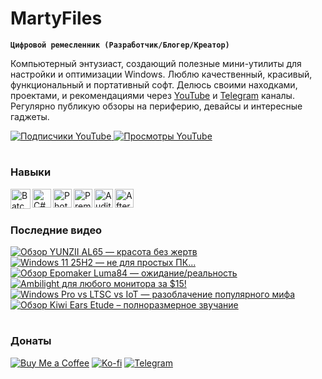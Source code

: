 # MartyFiles

**`Цифровой ремесленник (Разработчик/Блогер/Креатор)`**

Компьютерный энтузиаст, создающий полезные мини-утилиты для настройки и оптимизации Windows. Люблю качественный, красивый, функциональный и портативный софт. Делюсь своими находками, проектами, и рекомендациями через [YouTube][youtube] и [Telegram][telegram] каналы. Регулярно публикую обзоры на периферию, девайсы и интересные гаджеты.

<p align="left">
  <a href="https://www.youtube.com/c/martyfiles?sub_confirmation=1">
    <img 
      alt="Подписчики YouTube" 
      title="Подпишись на канал MartyFiles" 
      src="https://custom-icon-badges.demolab.com/youtube/channel/subscribers/UC91g0nUytzMbjLxE6OBQiyQ?color=%23E05D44&label=%D0%9F%D0%BE%D0%B4%D0%BF%D0%B8%D1%81%D1%87%D0%B8%D0%BA%D0%B8&logo=video&logoColor=white&style=for-the-badge&labelColor=%23CE4630" />
  </a>
  <a href="https://www.youtube.com/c/martyfiles">
    <img 
      alt="Просмотры YouTube" 
      title="Просмотры канала MartyFiles" 
      src="https://custom-icon-badges.demolab.com/youtube/channel/views/UC91g0nUytzMbjLxE6OBQiyQ?color=%23E1AD0E&label=%D0%9F%D1%80%D0%BE%D1%81%D0%BC%D0%BE%D1%82%D1%80%D1%8B&logo=eye&logoColor=white&style=for-the-badge&labelColor=%23C79600" />
  </a>
</p>


#

### Навыки

<img align="left" alt="Batch" width="32px" src="https://cdn-icons-png.flaticon.com/512/11743/11743804.png" />
<img align="left" alt="C#" width="30px" src="https://cdn-icons-png.flaticon.com/512/9083/9083011.png" />
<img align="left" alt="Photoshop" width="30px" src="https://cdn-icons-png.flaticon.com/512/5968/5968520.png" />
<img align="left" alt="Premiere Pro" width="30px" src="https://cdn-icons-png.flaticon.com/512/5968/5968525.png" />
<img align="left" alt="Audition" width="30px" src="https://cdn-icons-png.flaticon.com/512/5968/5968442.png" />
<img align="left" alt="After Effects" width="30px" src="https://cdn-icons-png.flaticon.com/512/5968/5968428.png" />
<br />

#

### Последние видео

<!-- BEGIN YOUTUBE-CARDS -->
[![Обзор YUNZII AL65 — красота без жертв](https://ytcards.demolab.com/?id=JSlpnzPgjDM&title=%D0%9E%D0%B1%D0%B7%D0%BE%D1%80+YUNZII+AL65+%E2%80%94+%D0%BA%D1%80%D0%B0%D1%81%D0%BE%D1%82%D0%B0+%D0%B1%D0%B5%D0%B7+%D0%B6%D0%B5%D1%80%D1%82%D0%B2&lang=ru&timestamp=1760173207&background_color=%23191919&title_color=%23ffffff&stats_color=%23dedede&max_title_lines=3&width=250&border_radius=5 "Обзор YUNZII AL65 — красота без жертв")](https://www.youtube.com/watch?v=JSlpnzPgjDM)
[![Windows 11 25H2 — не для простых ПК...](https://ytcards.demolab.com/?id=bGAZ1Ks0il0&title=Windows+11+25H2+%E2%80%94+%D0%BD%D0%B5+%D0%B4%D0%BB%D1%8F+%D0%BF%D1%80%D0%BE%D1%81%D1%82%D1%8B%D1%85+%D0%9F%D0%9A...&lang=ru&timestamp=1759568408&background_color=%23191919&title_color=%23ffffff&stats_color=%23dedede&max_title_lines=3&width=250&border_radius=5 "Windows 11 25H2 — не для простых ПК...")](https://www.youtube.com/watch?v=bGAZ1Ks0il0)
[![Обзор Epomaker Luma84 — ожидание/реальность](https://ytcards.demolab.com/?id=enzOrM8bT28&title=%D0%9E%D0%B1%D0%B7%D0%BE%D1%80+Epomaker+Luma84+%E2%80%94+%D0%BE%D0%B6%D0%B8%D0%B4%D0%B0%D0%BD%D0%B8%D0%B5%2F%D1%80%D0%B5%D0%B0%D0%BB%D1%8C%D0%BD%D0%BE%D1%81%D1%82%D1%8C&lang=ru&timestamp=1758963651&background_color=%23191919&title_color=%23ffffff&stats_color=%23dedede&max_title_lines=3&width=250&border_radius=5 "Обзор Epomaker Luma84 — ожидание/реальность")](https://www.youtube.com/watch?v=enzOrM8bT28)
[![Ambilight для любого монитора за $15!](https://ytcards.demolab.com/?id=rPCyfRdQbvk&title=Ambilight+%D0%B4%D0%BB%D1%8F+%D0%BB%D1%8E%D0%B1%D0%BE%D0%B3%D0%BE+%D0%BC%D0%BE%D0%BD%D0%B8%D1%82%D0%BE%D1%80%D0%B0+%D0%B7%D0%B0+%2415%21&lang=ru&timestamp=1758358854&background_color=%23191919&title_color=%23ffffff&stats_color=%23dedede&max_title_lines=3&width=250&border_radius=5 "Ambilight для любого монитора за $15!")](https://www.youtube.com/watch?v=rPCyfRdQbvk)
[![Windows Pro vs LTSC vs IoT — разоблачение популярного мифа](https://ytcards.demolab.com/?id=LiS52GY8jzc&title=Windows+Pro+vs+LTSC+vs+IoT+%E2%80%94+%D1%80%D0%B0%D0%B7%D0%BE%D0%B1%D0%BB%D0%B0%D1%87%D0%B5%D0%BD%D0%B8%D0%B5+%D0%BF%D0%BE%D0%BF%D1%83%D0%BB%D1%8F%D1%80%D0%BD%D0%BE%D0%B3%D0%BE+%D0%BC%D0%B8%D1%84%D0%B0&lang=ru&timestamp=1757754018&background_color=%23191919&title_color=%23ffffff&stats_color=%23dedede&max_title_lines=3&width=250&border_radius=5 "Windows Pro vs LTSC vs IoT — разоблачение популярного мифа")](https://www.youtube.com/watch?v=LiS52GY8jzc)
[![Обзор Kiwi Ears Etude – полноразмерное звучание](https://ytcards.demolab.com/?id=kNMkL8V9UoE&title=%D0%9E%D0%B1%D0%B7%D0%BE%D1%80+Kiwi+Ears+Etude+%E2%80%93+%D0%BF%D0%BE%D0%BB%D0%BD%D0%BE%D1%80%D0%B0%D0%B7%D0%BC%D0%B5%D1%80%D0%BD%D0%BE%D0%B5+%D0%B7%D0%B2%D1%83%D1%87%D0%B0%D0%BD%D0%B8%D0%B5&lang=ru&timestamp=1757149211&background_color=%23191919&title_color=%23ffffff&stats_color=%23dedede&max_title_lines=3&width=250&border_radius=5 "Обзор Kiwi Ears Etude – полноразмерное звучание")](https://www.youtube.com/watch?v=kNMkL8V9UoE)
<!-- END YOUTUBE-CARDS -->

#

### Донаты

[![Buy Me a Coffee](https://img.shields.io/badge/Buy%20Me%20a%20Coffee-FFDD00?style=for-the-badge&logo=buy-me-a-coffee&logoColor=black)](https://www.buymeacoffee.com/martyfiles)
[![Ko-fi](https://img.shields.io/badge/Ko--fi-29ABE0?style=for-the-badge&logo=ko-fi&logoColor=white)](https://ko-fi.com/martyfiles)
[![Telegram](https://img.shields.io/badge/Telegram-26A5E4?style=for-the-badge&logo=telegram&logoColor=white)](https://t.me/tribute/app?startapp=dg3u)


[youtube]: https://youtube.com/martyfiles  
[telegram]: https://t.me/martyfiles

